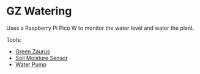 # GZ Watering

Uses a Raspberry Pi Pico W to monitor the water level and water the plant.

Tools:
- [Green Zaurus](https://www.notedco.com/products/greenzaurus)
- [Soil Moisture Sensor](https://www.amazon.com/gp/product/B07H3P1NRM)
- [Water Pump](https://www.amazon.com/gp/product/B01IUVHB8E)
